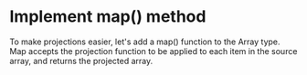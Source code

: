 # Implement map() method

To make projections easier, let's add a map() function to the Array type. Map accepts the projection function to be applied to each item in the source array, and returns the projected array.

